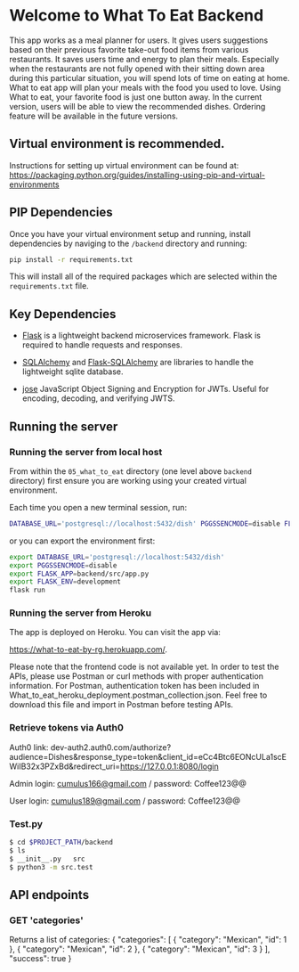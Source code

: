 # Welcome to What To Eat Backend

This app works as a meal planner for users. It gives users suggestions based on their previous favorite take-out food items from various restaurants. It saves users time and energy to plan their meals. Especially when the restaurants are not fully opened with their sitting down area during this particular situation, you will spend lots of time on eating at home. What to eat app will plan your meals with the food you used to love. Using What to eat, your favorite food is just one button away. In the current version, users will be able to view the recommended dishes. Ordering feature will be available in the future versions.

## Virtual environment is recommended.

Instructions for setting up virtual environment can be found at: https://packaging.python.org/guides/installing-using-pip-and-virtual-environments

## PIP Dependencies

Once you have your virtual environment setup and running, install dependencies by naviging to the `/backend` directory and running:

```bash
pip install -r requirements.txt
```

This will install all of the required packages which are selected within the `requirements.txt` file.

## Key Dependencies

- [Flask](http://flask.pocoo.org/)  is a lightweight backend microservices framework. Flask is required to handle requests and responses.

- [SQLAlchemy](https://www.sqlalchemy.org/) and [Flask-SQLAlchemy](https://flask-sqlalchemy.palletsprojects.com/en/2.x/) are libraries to handle the lightweight sqlite database. 

- [jose](https://python-jose.readthedocs.io/en/latest/) JavaScript Object Signing and Encryption for JWTs. Useful for encoding, decoding, and verifying JWTS.

## Running the server

### Running the server from local host
From within the `05_what_to_eat` directory (one level above `backend` directory) first ensure you are working using your created virtual environment.

Each time you open a new terminal session, run:

```bash
DATABASE_URL='postgresql://localhost:5432/dish' PGGSSENCMODE=disable FLASK_APP=backend/src/app.py FLASK_ENV=development flask run
```

or you can export the environment first:
```bash
export DATABASE_URL='postgresql://localhost:5432/dish' 
export PGGSSENCMODE=disable 
export FLASK_APP=backend/src/app.py 
export FLASK_ENV=development 
flask run
```

### Running the server from Heroku
The app is deployed on Heroku. You can visit the app via: 

https://what-to-eat-by-rg.herokuapp.com/. 

Please note that the frontend code is not available yet. In order to test the APIs, please use Postman or curl methods with proper authentication information. For Postman, authentication token has been included in What_to_eat_heroku_deployment.postman_collection.json. Feel free to download this file and import in Postman before testing APIs.

### Retrieve tokens via Auth0
Auth0 link:
dev-auth2.auth0.com/authorize?audience=Dishes&response_type=token&client_id=eCc4Btc6EONcULa1scEWiIB32x3PZxBd&redirect_uri=https://127.0.0.1:8080/login

Admin login: cumulus166@gmail.com / password: Coffee123@@

User login: cumulus189@gmail.com / password: Coffee123@@

### Test.py
```bash
$ cd $PROJECT_PATH/backend
$ ls
$ __init__.py   src
$ python3 -m src.test
```
## API endpoints
### GET 'categories'
Returns a list of categories:
{
    "categories": [
        {
            "category": "Mexican",
            "id": 1
        },
        {
            "category": "Mexican",
            "id": 2
        },
        {
            "category": "Mexican",
            "id": 3
        }
    ],
    "success": true
}